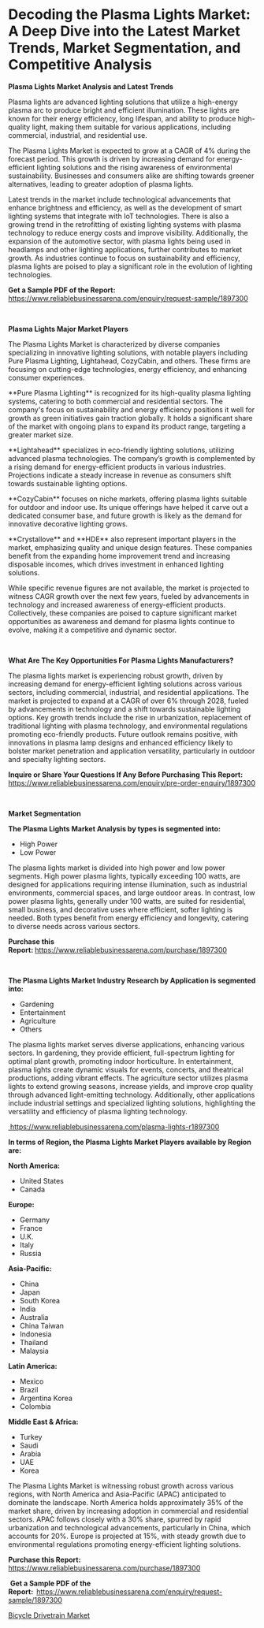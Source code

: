 <p><h1>Decoding the Plasma Lights Market: A Deep Dive into the Latest Market Trends, Market Segmentation, and Competitive Analysis</h1></p><p><strong>Plasma Lights Market Analysis and Latest Trends</strong></p>
<p><p>Plasma lights are advanced lighting solutions that utilize a high-energy plasma arc to produce bright and efficient illumination. These lights are known for their energy efficiency, long lifespan, and ability to produce high-quality light, making them suitable for various applications, including commercial, industrial, and residential use.</p><p>The Plasma Lights Market is expected to grow at a CAGR of 4% during the forecast period. This growth is driven by increasing demand for energy-efficient lighting solutions and the rising awareness of environmental sustainability. Businesses and consumers alike are shifting towards greener alternatives, leading to greater adoption of plasma lights.</p><p>Latest trends in the market include technological advancements that enhance brightness and efficiency, as well as the development of smart lighting systems that integrate with IoT technologies. There is also a growing trend in the retrofitting of existing lighting systems with plasma technology to reduce energy costs and improve visibility. Additionally, the expansion of the automotive sector, with plasma lights being used in headlamps and other lighting applications, further contributes to market growth. As industries continue to focus on sustainability and efficiency, plasma lights are poised to play a significant role in the evolution of lighting technologies.</p></p>
<p><strong>Get a Sample PDF of the Report:&nbsp;</strong> <a href="https://www.reliablebusinessarena.com/enquiry/request-sample/1897300?utm_campaign=2133&utm_medium=2&utm_source=Github&utm_content=ia&utm_term=11042025&utm_id=plasma-lights">https://www.reliablebusinessarena.com/enquiry/request-sample/1897300</a></p>
<p>&nbsp;</p>
<p><strong>Plasma Lights Major Market Players</strong></p>
<p><p>The Plasma Lights Market is characterized by diverse companies specializing in innovative lighting solutions, with notable players including Pure Plasma Lighting, Lightahead, CozyCabin, and others. These firms are focusing on cutting-edge technologies, energy efficiency, and enhancing consumer experiences.</p><p>**Pure Plasma Lighting** is recognized for its high-quality plasma lighting systems, catering to both commercial and residential sectors. The company's focus on sustainability and energy efficiency positions it well for growth as green initiatives gain traction globally. It holds a significant share of the market with ongoing plans to expand its product range, targeting a greater market size.</p><p>**Lightahead** specializes in eco-friendly lighting solutions, utilizing advanced plasma technologies. The company’s growth is complemented by a rising demand for energy-efficient products in various industries. Projections indicate a steady increase in revenue as consumers shift towards sustainable lighting options.</p><p>**CozyCabin** focuses on niche markets, offering plasma lights suitable for outdoor and indoor use. Its unique offerings have helped it carve out a dedicated consumer base, and future growth is likely as the demand for innovative decorative lighting grows.</p><p>**Crystallove** and **HDE** also represent important players in the market, emphasizing quality and unique design features. These companies benefit from the expanding home improvement trend and increasing disposable incomes, which drives investment in enhanced lighting solutions.</p><p>While specific revenue figures are not available, the market is projected to witness CAGR growth over the next few years, fueled by advancements in technology and increased awareness of energy-efficient products. Collectively, these companies are poised to capture significant market opportunities as awareness and demand for plasma lights continue to evolve, making it a competitive and dynamic sector.</p></p>
<p>&nbsp;</p>
<p><strong>What Are The Key Opportunities For Plasma Lights Manufacturers?</strong></p>
<p><p>The plasma lights market is experiencing robust growth, driven by increasing demand for energy-efficient lighting solutions across various sectors, including commercial, industrial, and residential applications. The market is projected to expand at a CAGR of over 6% through 2028, fueled by advancements in technology and a shift towards sustainable lighting options. Key growth trends include the rise in urbanization, replacement of traditional lighting with plasma technology, and environmental regulations promoting eco-friendly products. Future outlook remains positive, with innovations in plasma lamp designs and enhanced efficiency likely to bolster market penetration and application versatility, particularly in outdoor and specialty lighting sectors.</p></p>
<p><strong>Inquire or Share Your Questions If Any Before Purchasing This Report:</strong> <a href="https://www.reliablebusinessarena.com/enquiry/pre-order-enquiry/1897300?utm_campaign=2133&utm_medium=2&utm_source=Github&utm_content=ia&utm_term=11042025&utm_id=plasma-lights">https://www.reliablebusinessarena.com/enquiry/pre-order-enquiry/1897300</a></p>
<p>&nbsp;</p>
<p><strong>Market Segmentation</strong></p>
<p><strong>The Plasma Lights Market Analysis by types is segmented into:</strong></p>
<p><ul><li>High Power</li><li>Low Power</li></ul></p>
<p><p>The plasma lights market is divided into high power and low power segments. High power plasma lights, typically exceeding 100 watts, are designed for applications requiring intense illumination, such as industrial environments, commercial spaces, and large outdoor areas. In contrast, low power plasma lights, generally under 100 watts, are suited for residential, small business, and decorative uses where efficient, softer lighting is needed. Both types benefit from energy efficiency and longevity, catering to diverse needs across various sectors.</p></p>
<p><strong>Purchase this Report:&nbsp;</strong><a href="https://www.reliablebusinessarena.com/purchase/1897300?utm_campaign=2133&utm_medium=2&utm_source=Github&utm_content=ia&utm_term=11042025&utm_id=plasma-lights">https://www.reliablebusinessarena.com/purchase/1897300</a></p>
<p>&nbsp;</p>
<p><strong>The Plasma Lights Market Industry Research by Application is segmented into:</strong></p>
<p><ul><li>Gardening</li><li>Entertainment</li><li>Agriculture</li><li>Others</li></ul></p>
<p><p>The plasma lights market serves diverse applications, enhancing various sectors. In gardening, they provide efficient, full-spectrum lighting for optimal plant growth, promoting indoor horticulture. In entertainment, plasma lights create dynamic visuals for events, concerts, and theatrical productions, adding vibrant effects. The agriculture sector utilizes plasma lights to extend growing seasons, increase yields, and improve crop quality through advanced light-emitting technology. Additionally, other applications include industrial settings and specialized lighting solutions, highlighting the versatility and efficiency of plasma lighting technology.</p></p>
<p><a href="https://www.reliablebusinessarena.com/plasma-lights-r1897300?utm_campaign=2133&utm_medium=2&utm_source=Github&utm_content=ia&utm_term=11042025&utm_id=plasma-lights">&nbsp;https://www.reliablebusinessarena.com/plasma-lights-r1897300</a></p>
<p><strong>In terms of Region, the Plasma Lights Market Players available by Region are:</strong></p>
<p>
    <p> <strong> North America: </strong>
        <ul>
            <li>United States</li>
            <li>Canada</li>
        </ul>
        </p> 
    <p> <strong> Europe: </strong>
        <ul>
            <li>Germany</li>
            <li>France</li>
            <li>U.K.</li>
            <li>Italy</li>
            <li>Russia</li>
        </ul>
        </p> 
    <p> <strong> Asia-Pacific: </strong>
        <ul>
            <li>China</li>
            <li>Japan</li>
            <li>South Korea</li>
            <li>India</li>
            <li>Australia</li>
            <li>China Taiwan</li>
            <li>Indonesia</li>
            <li>Thailand</li>
            <li>Malaysia</li>
        </ul>
        </p> 
    <p> <strong> Latin America: </strong>
        <ul>
            <li>Mexico</li>
            <li>Brazil</li>
            <li>Argentina Korea</li>
            <li>Colombia</li>
        </ul>
        </p> 
    <p> <strong> Middle East & Africa: </strong>
        <ul>
            <li>Turkey</li>
            <li>Saudi</li>
            <li>Arabia</li>
            <li>UAE</li>
            <li>Korea</li>
        </ul>
    </p>
    </p>
<p><p>The Plasma Lights Market is witnessing robust growth across various regions, with North America and Asia-Pacific (APAC) anticipated to dominate the landscape. North America holds approximately 35% of the market share, driven by increasing adoption in commercial and residential sectors. APAC follows closely with a 30% share, spurred by rapid urbanization and technological advancements, particularly in China, which accounts for 20%. Europe is projected at 15%, with steady growth due to environmental regulations promoting energy-efficient lighting solutions.</p></p>
<p><strong>Purchase this Report: </strong><a href="https://www.reliablebusinessarena.com/purchase/1897300?utm_campaign=2133&utm_medium=2&utm_source=Github&utm_content=ia&utm_term=11042025&utm_id=plasma-lights">https://www.reliablebusinessarena.com/purchase/1897300</a></p>
<p>&nbsp;<strong>Get a Sample PDF of the Report:&nbsp;&nbsp;</strong><a href="https://www.reliablebusinessarena.com/enquiry/request-sample/1897300?utm_campaign=2133&utm_medium=2&utm_source=Github&utm_content=ia&utm_term=11042025&utm_id=plasma-lights">https://www.reliablebusinessarena.com/enquiry/request-sample/1897300</a></p>
<p><strong></strong></p>
<p><p><a href="https://github.com/nagateyisu29/Market-Research-Report-List-1/blob/main/bicycle-drivetrain-market.md?utm_campaign=2133&utm_medium=2&utm_source=Github&utm_content=ia&utm_term=11042025&utm_id=plasma-lights">Bicycle Drivetrain Market</a></p></p>